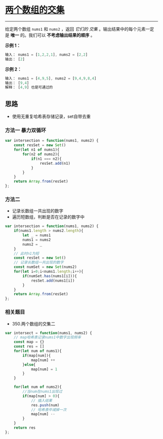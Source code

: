 # [两个数组的交集](https://leetcode.cn/problems/intersection-of-two-arrays/description/ "https://leetcode.cn/problems/intersection-of-two-arrays/description/")

* * *

给定两个数组 `nums1` 和 `nums2` ，返回 *它们的 交集* 。输出结果中的每个元素一定是 **唯一** 的。我们可以 **不考虑输出结果的顺序** 。

**示例 1：**

```js
输入： nums1 = [1,2,2,1], nums2 = [2,2]
输出： [2]
```

**示例 2：**

```js
输入： nums1 = [4,9,5], nums2 = [9,4,9,8,4]
输出： [9,4]
解释： [4,9] 也是可通过的
```

## 思路

- 使用无重复哈希表存储记录，set自带去重

### 方法一 暴力双循环

```js
var intersection = function(nums1, nums2) {
    const resSet = new Set()
    for(let n1 of nums1){
        for(n2 of nums2){
            if(n1 === n2){
                resSet.add(n1)
            }
        }
    }
    return Array.from(resSet)
};
```

### 方法二

- 记录长数组一共出现的数字
- 遍历短数组，判断是否在记录的数字中

```js
var intersection = function(nums1, nums2) {
    if(nums1.length > nums2.length){
        let _ = nums1
        nums1 = nums2
        nums2 = _
    }
    // 此时n1为短
    const resSet = new Set()
    // 记录长数组一共出现的数字
    const numSet = new Set(nums2)
    for(let i=0;i<nums1.length;i++){
        if(numSet.has(nums1[i])){
            resSet.add(nums1[i])
        }
    }
    return Array.from(resSet)
};
```

### 相关题目

- 350.两个数组的交集二

```js
var intersect = function(nums1, nums2) {
    // map哈希表记录nums1中数字出现频率
    const map = {}
    const res = []
    for(let num of nums1){
        if(map[num]){
            map[num] ++
        }else{
            map[num] = 1
        }
    }

    for(let num of nums2){
        //当num在nums1出现过
        if(map[num] > 0){
            // 插入结果
            res.push(num)
            // 哈希表中减掉一次
            map[num] --
        }
    }
    return res
};
```
